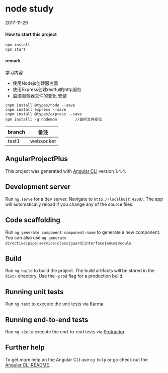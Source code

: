 # node study

2017-11-29
 

#### How to start this project
```javascript
npm install
npm start
``` 

#### remark
学习内容
- 使用Nodejs创建服务器
- 使用Express创建restful的http服务
- 监控服务器文件的变化
安装
```shell
cnpm install @types/node --save
cnpm install express --save
cnpm install @types/express --save
npm installl -g nodemon        //监听文件变化
```
branch | 备注
---- | ----
test1 | websocket



## AngularProjectPlus

This project was generated with [Angular CLI](https://github.com/angular/angular-cli) version 1.4.4.

## Development server

Run `ng serve` for a dev server. Navigate to `http://localhost:4200/`. The app will automatically reload if you change any of the source files.

## Code scaffolding

Run `ng generate component component-name` to generate a new component. You can also use `ng generate directive|pipe|service|class|guard|interface|enum|module`.

## Build

Run `ng build` to build the project. The build artifacts will be stored in the `dist/` directory. Use the `-prod` flag for a production build.

## Running unit tests

Run `ng test` to execute the unit tests via [Karma](https://karma-runner.github.io).

## Running end-to-end tests

Run `ng e2e` to execute the end-to-end tests via [Protractor](http://www.protractortest.org/).

## Further help

To get more help on the Angular CLI use `ng help` or go check out the [Angular CLI README](https://github.com/angular/angular-cli/blob/master/README.md).
